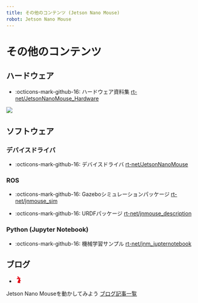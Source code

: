 ```yaml
---
title: その他のコンテンツ (Jetson Nano Mouse)
robot: Jetson Nano Mouse
---
```

# その他のコンテンツ

## ハードウェア

- :octicons-mark-github-16: 
ハードウェア資料集
[rt-net/JetsonNanoMouse_Hardware](https://github.com/rt-net/JetsonNanoMouse_Hardware)

![](https://rt-net.github.io/images/jetson-nano-mouse/jnmouse_step_cad.png)

## ソフトウェア

### デバイスドライバ

- :octicons-mark-github-16: 
デバイスドライバ
[rt-net/JetsonNanoMouse](https://github.com/rt-net/JetsonNanoMouse)

### ROS

- :octicons-mark-github-16: 
Gazeboシミュレーションパッケージ
[rt-net/jnmouse_sim](https://github.com/rt-net/jnmouse_sim)

- :octicons-mark-github-16: 
URDFパッケージ
[rt-net/jnmouse_description](https://github.com/rt-net/jnmouse_description)

### Python (Jupyter Notebook)

- :octicons-mark-github-16: 
機械学習サンプル
[rt-net/jnm_jupternotebook](https://github.com/rt-net/jnm_jupyternotebook)

## ブログ

- <img src='../img/rt-logo-32x32.png' alt='RT' width='18px'>
Jetson Nano Mouseを動かしてみよう
[ブログ記事一覧](https://rt-net.jp/mobility/archives/category/developer/lets-try-jetson-nano-mouse)

